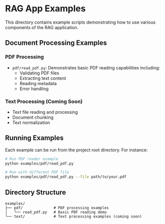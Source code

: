 # RAG App Examples

This directory contains example scripts demonstrating how to use various components of the RAG application.

## Document Processing Examples

### PDF Processing
- `pdf/read_pdf.py`: Demonstrates basic PDF reading capabilities including:
  - Validating PDF files
  - Extracting text content
  - Reading metadata
  - Error handling

### Text Processing (Coming Soon)
- Text file reading and processing
- Document chunking
- Text normalization

## Running Examples

Each example can be run from the project root directory. For instance:

```bash
# Run PDF reader example
python examples/pdf/read_pdf.py

# Run with different PDF file
python examples/pdf/read_pdf.py --file path/to/your.pdf
```

## Directory Structure

```
examples/
├── pdf/              # PDF processing examples
│   └── read_pdf.py   # Basic PDF reading demo
└── text/             # Text processing examples (coming soon)
```